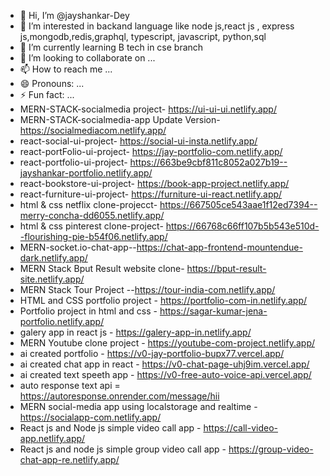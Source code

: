 - 👋 Hi, I’m @jayshankar-Dey
- 👀 I’m interested in backand language like node js,react js , express js,mongodb,redis,graphql, typescript, javascript, python,sql
- 🌱 I’m currently learning B tech in cse branch
- 💞️ I’m looking to collaborate on ...
- 📫 How to reach me ...
- 😄 Pronouns: ...
- ⚡ Fun fact: ...
- MERN-STACK-socialmedia project- https://ui-ui-ui.netlify.app/
- MERN-STACK-socialmedia-app Update Version- https://socialmediacom.netlify.app/
- react-social-ui-project- https://social-ui-insta.netlify.app/
- react-portFolio-ui-project- https://jay-portfolio-com.netlify.app/
- react-portfolio-ui-project- https://663be9cbf811c8052a027b19--jayshankar-portfolio.netlify.app/
- react-bookstore-ui-project- https://book-app-project.netlify.app/
- react-furniture-ui-project- https://furniture-ui-react.netlify.app/
- html & css netflix clone-projecct- https://667505ce543aae1f12ed7394--merry-concha-dd6055.netlify.app/
- html & css pinterest clone-project- https://66768c66ff107b5b543e510d--flourishing-pie-b54f06.netlify.app/
- MERN-socket.io-chat-app--https://chat-app-frontend-mountendue-dark.netlify.app/
- MERN Stack Bput Result website clone- https://bput-result-site.netlify.app/
- MERN Stack Tour Project --https://tour-india-com.netlify.app/
- HTML and CSS portfolio project - https://portfolio-com-in.netlify.app/
- Portfolio project in html and css - https://sagar-kumar-jena-portfolio.netlify.app/
- galery app in react js - https://galery-app-in.netlify.app/
- MERN Youtube clone project - https://youtube-com-project.netlify.app/
- ai created portfolio - https://v0-jay-portfolio-bupx77.vercel.app/
- ai created chat app in react - https://v0-chat-page-uhj9im.vercel.app/
- ai created text speeth app - https://v0-free-auto-voice-api.vercel.app/
- auto response text api = https://autoresponse.onrender.com/message/hii
- MERN social-media app using localstorage and realtime - https://socialapp-com.netlify.app/
- React js and Node js simple video call app - https://call-video-app.netlify.app/
- React js and node js simple group video call app - https://group-video-chat-app-re.netlify.app/
<!---
jayshankar-Dey/jayshankar-Dey is a ✨ special ✨ repository because its `README.md` (this file) appears on your GitHub profile.
You can click the Preview link to take a look at your changes.
--->
